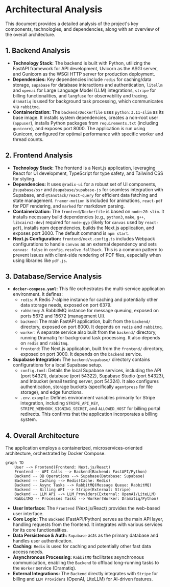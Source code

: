 # Architectural Analysis

This document provides a detailed analysis of the project's key components, technologies, and dependencies, along with an overview of the overall architecture.

## 1. Backend Analysis

*   **Technology Stack:** The backend is built with Python, utilizing the FastAPI framework for API development, Uvicorn as the ASGI server, and Gunicorn as the WSGI HTTP server for production deployment.
*   **Dependencies:** Key dependencies include `redis` for caching/data storage, `supabase` for database interactions and authentication, `litellm` and `openai` for Large Language Model (LLM) integrations, `stripe` for billing functionalities, and `langfuse` for observability and tracing. `dramatiq` is used for background task processing, which communicates via `rabbitmq`.
*   **Containerization:** The `backend/Dockerfile` uses `python:3.11-slim` as its base image. It installs system dependencies, creates a non-root user (`appuser`), installs Python packages from `requirements.txt` (including `gunicorn`), and exposes port 8000. The application is run using Gunicorn, configured for optimal performance with specific worker and thread counts.

## 2. Frontend Analysis

*   **Technology Stack:** The frontend is a Next.js application, leveraging React for UI development, TypeScript for type safety, and Tailwind CSS for styling.
*   **Dependencies:** It uses `@radix-ui` for a robust set of UI components, `@supabase/ssr` and `@supabase/supabase-js` for seamless integration with Supabase, and `@tanstack/react-query` for efficient data fetching and state management. `framer-motion` is included for animations, `react-pdf` for PDF rendering, and `marked` for markdown parsing.
*   **Containerization:** The `frontend/Dockerfile` is based on `node:20-slim`. It installs necessary build dependencies (e.g., `python3`, `make`, `g++`, `libcairo2-dev`) required for `node-gyp` (likely for `canvas` used by `react-pdf`), installs npm dependencies, builds the Next.js application, and exposes port 3000. The default command is `npm start`.
*   **Next.js Configuration:** `frontend/next.config.ts` includes Webpack configurations to handle `canvas` as an external dependency and sets `canvas: false` in `config.resolve.fallback`. This is a common pattern to prevent issues with client-side rendering of PDF files, especially when using libraries like `pdf.js`.

## 3. Database/Service Analysis

*   **`docker-compose.yaml`:** This file orchestrates the multi-service application environment. It defines:
    *   `redis`: A Redis 7-alpine instance for caching and potentially other data storage needs, exposed on port 6379.
    *   `rabbitmq`: A RabbitMQ instance for message queuing, exposed on ports 5672 and 15672 (management UI).
    *   `backend`: The main FastAPI application, built from the `backend/` directory, exposed on port 8000. It depends on `redis` and `rabbitmq`.
    *   `worker`: A separate service also built from the `backend/` directory, running Dramatiq for background task processing. It also depends on `redis` and `rabbitmq`.
    *   `frontend`: The Next.js application, built from the `frontend/` directory, exposed on port 3000. It depends on the `backend` service.
*   **Supabase Integration:** The `backend/supabase/` directory contains configurations for a local Supabase setup.
    *   `config.toml`: Details the local Supabase services, including the API (port 54321), database (port 54322), Supabase Studio (port 54323), and Inbucket (email testing server, port 54324). It also configures authentication, storage buckets (specifically `agentpress` for file storage), and edge functions.
    *   `.env.example`: Defines environment variables primarily for Stripe integration, including `STRIPE_API_KEY`, `STRIPE_WEBHOOK_SIGNING_SECRET`, and `ALLOWED_HOST` for billing portal redirects. This confirms that the application incorporates a billing system.

## 4. Overall Architecture

The application employs a containerized, microservices-oriented architecture, orchestrated by Docker Compose.

```mermaid
graph TD
    User --> Frontend(Frontend: Next.js/React)
    Frontend -- API Calls --> Backend(Backend: FastAPI/Python)
    Backend -- DB Operations --> Supabase(Database: Supabase)
    Backend -- Caching --> Redis(Cache: Redis)
    Backend -- Async Tasks --> RabbitMQ(Message Queue: RabbitMQ)
    Backend -- Billing API --> Stripe(External: Stripe)
    Backend -- LLM API --> LLM_Providers(External: OpenAI/LiteLLM)
    RabbitMQ -- Processes Tasks --> Worker(Worker: Dramatiq/Python)
```

*   **User Interface:** The `Frontend` (Next.js/React) provides the web-based user interface.
*   **Core Logic:** The `Backend` (FastAPI/Python) serves as the main API layer, handling requests from the frontend. It integrates with various services for its core functionalities.
*   **Data Persistence & Auth:** `Supabase` acts as the primary database and handles user authentication.
*   **Caching:** `Redis` is used for caching and potentially other fast data access needs.
*   **Asynchronous Processing:** `RabbitMQ` facilitates asynchronous communication, enabling the `Backend` to offload long-running tasks to the `Worker` service (Dramatiq).
*   **External Integrations:** The `Backend` directly integrates with `Stripe` for billing and `LLM Providers` (OpenAI, LiteLLM) for AI-driven features.